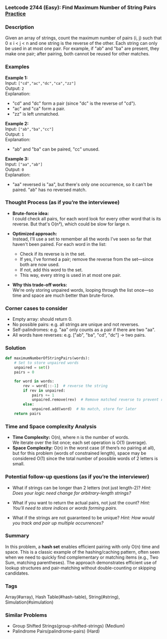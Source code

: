 ### Leetcode 2744 (Easy): Find Maximum Number of String Pairs [Practice](https://leetcode.com/problems/find-maximum-number-of-string-pairs)

### Description  
Given an array of strings, count the maximum number of pairs (i, j) such that 0 ≤ i < j < n and one string is the reverse of the other. Each string can only be used in at most one pair. For example, if "ab" and "ba" are present, they make one pair; after pairing, both cannot be reused for other matches.

### Examples  

**Example 1:**  
Input: `["cd","ac","dc","ca","zz"]`  
Output: `2`  
Explanation:  
- "cd" and "dc" form a pair (since "dc" is the reverse of "cd").  
- "ac" and "ca" form a pair.  
- "zz" is left unmatched.

**Example 2:**  
Input: `["ab","ba","cc"]`  
Output: `1`  
Explanation:  
- "ab" and "ba" can be paired, "cc" unused.

**Example 3:**  
Input: `["aa","ab"]`  
Output: `0`  
Explanation:  
- "aa" reversed is "aa", but there's only one occurrence, so it can't be paired. "ab" has no reversed match.

### Thought Process (as if you’re the interviewee)  
- **Brute-force idea:**  
  I could check all pairs, for each word look for every other word that is its reverse. But that's O(n²), which could be slow for large n.

- **Optimized approach:**  
  Instead, I'll use a set to remember all the words I've seen so far that haven't been paired. For each word in the list:
  - Check if its reverse is in the set.  
  - If yes, I've formed a pair; remove the reverse from the set—since both are now used.
  - If not, add this word to the set.
  - This way, every string is used in at most one pair.

- **Why this trade-off works:**  
  We're only storing unpaired words, looping through the list once—so time and space are much better than brute-force.

### Corner cases to consider  
- Empty array: should return 0.
- No possible pairs: e.g. all strings are unique and not reverses.
- Self-palindromes: e.g. "aa" only counts as a pair if there are two "aa".
- All words have reverses: e.g. ["ab", "ba", "cd", "dc"] → two pairs.

### Solution

```python
def maximumNumberOfStringPairs(words):
    # Set to store unpaired words
    unpaired = set()
    pairs = 0

    for word in words:
        rev = word[::-1]  # reverse the string
        if rev in unpaired:
            pairs += 1
            unpaired.remove(rev)  # Remove matched reverse to prevent reuse
        else:
            unpaired.add(word)  # No match, store for later
    return pairs
```

### Time and Space complexity Analysis  

- **Time Complexity:** O(n), where n is the number of words.  
  We iterate over the list once; each set operation is O(1) (average).
- **Space Complexity:** O(n) in the worst case (if there’s no pairing at all), but for this problem (words of constrained length), space may be considered O(1) since the total number of possible words of 2 letters is small.

### Potential follow-up questions (as if you’re the interviewer)  

- What if strings can be longer than 2 letters (not just length-2)?
  *Hint: Does your logic need change for arbitrary-length strings?*

- What if you want to return the actual pairs, not just the count?
  *Hint: You’ll need to store indices or words forming pairs.*

- What if the strings are not guaranteed to be unique?
  *Hint: How would you track and pair up multiple occurrences?*

### Summary
In this problem, a **hash set** enables efficient pairing with only O(n) time and space. This is a classic example of the hashing/caching pattern, often seen when we need to quickly find complementary or matching items (e.g., Two Sum, matching parentheses). The approach demonstrates efficient use of lookup structures and pair-matching without double-counting or skipping candidates.

### Tags
Array(#array), Hash Table(#hash-table), String(#string), Simulation(#simulation)

### Similar Problems
- Group Shifted Strings(group-shifted-strings) (Medium)
- Palindrome Pairs(palindrome-pairs) (Hard)